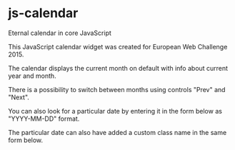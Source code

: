 # js-calendar
Eternal calendar in core JavaScript

This JavaScript calendar widget was created for European Web Challenge 2015.

The calendar displays the current month on default with info about current year and month.

There is a possibility to switch between months using controls "Prev" and "Next".

You can also look for a particular date by entering it in the form below as "YYYY-MM-DD" format.

The particular date can also have added a custom class name in the same form below.
